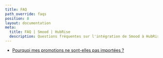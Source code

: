 ```yaml
---
title: FAQ
path_override: faqs
position: 8
layout: documentation
meta:
  title: FAQ | Smood | HubRise
  description: Questions fréquentes sur l'intégration de Smood à HubRise.
---
```


- [Pourquoi mes promotions ne sont-elles pas importées ?](/apps/smood/faqs/promotions-non-importees/)
